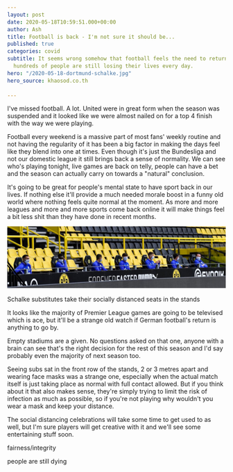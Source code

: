 ```yaml
---
layout: post
date: 2020-05-18T10:59:51.000+00:00
author: Ash
title: Football is back - I'm not sure it should be...
published: true
categories: covid
subtitle: It seems wrong somehow that football feels the need to return already when
  hundreds of people are still losing their lives every day.
hero: "/2020-05-18-dortmund-schalke.jpg"
hero_source: khaosod.co.th

---
```

I've missed football. A lot. United were in great form when the season was suspended and it looked like we were almost nailed on for a top 4 finish with the way we were playing.

Football every weekend is a massive part of most fans' weekly routine and not having the regularity of it has been a big factor in making the days feel like they blend into one at times. Even though it's just the Bundesliga and not our domestic league it still brings back a sense of normality. We can see who's playing tonight, live games are back on telly, people can have a bet and the season can actually carry on towards a "natural" conclusion.

It's going to be great for people's mental state to have sport back in our lives. If nothing else it'll provide a much needed morale boost in a funny old world where nothing feels quite normal at the moment. As more and more leagues and more and more sports come back online it will make things feel a bit less shit than they have done in recent months.

<picture class="image__full-width"> <img src="/assets/img/2020-05-21-schalke-subs.jpg" alt="Covid Subs" /> <figcaption>Schalke substitutes take their socially distanced seats in the stands</figcaption></picture>

It looks like the majority of Premier League games are going to be televised which is ace, but it'll be a strange old watch if German football's return is anything to go by.

Empty stadiums are a given. No questions asked on that one, anyone with a brain can see that's the right decision for the rest of this season and I'd say probably even the majority of next season too.

Seeing subs sat in the front row of the stands, 2 or 3 metres apart and wearing face masks was a strange one, especially when the actual match itself is just taking place as normal with full contact allowed. But if you think about it that also makes sense, they're simply trying to limit the risk of infection as much as possible, so if you're not playing why wouldn't you wear a mask and keep your distance.

The social distancing celebrations will take some time to get used to as well, but I'm sure players will get creative with it and we'll see some entertaining stuff soon.

fairness/integrity

people are still dying
